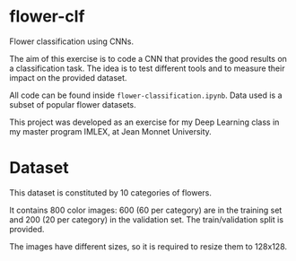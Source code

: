 # flower-clf
Flower classification using CNNs.

The aim of this exercise is to code a CNN that provides the good results on a classification task. The idea is to test different tools and to measure their impact on the provided dataset.

All code can be found inside `flower-classification.ipynb`. Data used is a subset of popular flower datasets.

This project was developed as an exercise for my Deep Learning class in my master program IMLEX, at Jean Monnet University.

# Dataset

This dataset is constituted by 10 categories of flowers.

It contains 800 color images: 600 (60 per category) are in the training set and 200 (20 per category)
in the validation set. The train/validation split is provided.

The images have different sizes, so it is required to resize them to 128x128.
